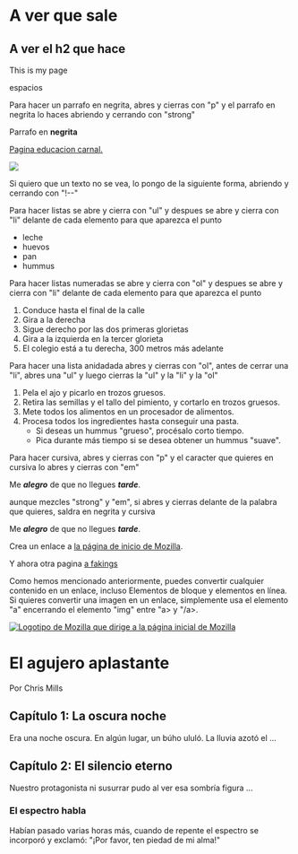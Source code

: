 <!DOCTYPE html>
<html lang="en-US">
  <head>
    <meta charset="utf-8">
    <meta name="Moisés Mota" content="Página de prueba"/>
    <meta
      name="description"
      content="A ver que es lo que se ve aqui." />
    <meta
      property="og:image"
      content="https://developer.mozilla.org/mdn-social-share.png" />
    <meta
      property="og:description"
      content="The Mozilla Developer Network (MDN) proporciona información sobre tecnologías Open Web, incluidas HTML, 
      CSS y APIs para ambos sitios web y aplicaciones HTML5. También documenta productos Mozilla, como el sistema operativo Firefox." />
    <meta property="og:title" content="Mozilla Developer Network" />
    <link rel="shortcut icon" href="favicon.ico" type="image/x-icon" />
    <title>My test page</title>
  </head>

  
  <body>
    <h1>A ver que sale</h1>
    <h2>A ver el h2 que hace</h2>
    <p>This is my page</p> 
    <p>espacios</p>
    <p>Para hacer un parrafo en negrita, abres y cierras con "p" y el parrafo en negrita lo haces abriendo y cerrando con "strong"</p>
    <p>Parrafo en <strong>negrita</strong></p>
    <a href="https://es.pornhub.com/" title="Pajillero">Pagina educacion carnal.</a>
    <p></p>
    <img
      src="https://www.adslzone.net/app/uploads-adslzone.net/2019/04/borrar-fondo-imagen-800x419.jpg" />
    <p>Si quiero que un texto no se vea, lo pongo de la siguiente forma, abriendo y cerrando con "!--" </p>
    <!-- <p>Con los signos de exclamacion, te sirve para anotaciones de la pagina</p> -->

<p>
  Para hacer listas se abre y cierra con "ul" y despues se abre y cierra con "li" delante de cada elemento para que aparezca el punto</p>

<ul>
  <li>leche</li>
  <li>huevos</li>
  <li>pan</li>
  <li>hummus</li>
</ul>
<p>
  Para hacer listas numeradas se abre y cierra con "ol" y despues se abre y cierra con "li" delante de cada elemento para que aparezca el punto</p>
<ol>
  <li>Conduce hasta el final de la calle</li>
  <li>Gira a la derecha</li>
  <li>Sigue derecho por las dos primeras glorietas</li>
  <li>Gira a la izquierda en la tercer glorieta</li>
  <li>El colegio está a tu derecha, 300 metros más adelante</li>
</ol>
<p>Para hacer una lista anidadada abres y cierras con "ol", antes de cerrar una "li", abres una "ul" y luego cierras la "ul" y la "li" y la "ol"</p>
<ol>
  <li>Pela el ajo y picarlo en trozos gruesos.</li>
  <li>
    Retira las semillas y el tallo del pimiento, y cortarlo en trozos gruesos.
  </li>
  <li>Mete todos los alimentos en un procesador de alimentos.</li>
  <li>
    Procesa todos los ingredientes hasta conseguir una pasta.
    <ul>
      <li>Si deseas un hummus "grueso", procésalo corto tiempo.</li>
      <li>Pica durante más tiempo si se desea obtener un hummus "suave".</li>
    </ul>
  </li>
</ol>

<p>Para hacer cursiva, abres y cierras con "p" y el caracter que quieres en cursiva lo abres y cierras con "em"</p>
<p>Me <strong><em>alegro</em></strong> de que no llegues <strong><em>tarde</em></strong>.</p>
<p>aunque mezcles "strong" y "em", si abres y cierras delante de la palabra que quieres, saldra en negrita y cursiva</p>
<p>Me <em><strong>alegro</em></strong> de que no llegues <strong><em>tarde</em></strong>.</p>

<p>
  Crea un enlace a
  <a
    href="https://www.mozilla.org/es-ES/"
    title="El mejor lugar para encontrar más información acerca de la misión de Mozilla
          y cómo contribuir"
    >la página de inicio de Mozilla</a
  >.
<p/>
<p> Y ahora otra pagina 
  <a href="https://www.fakings.es/" title="pajillero ataca de nuevo">a fakings</a>
</p>

<p>Como hemos mencionado anteriormente, puedes convertir cualquier contenido en un enlace, incluso Elementos de bloque y elementos en línea. Si quieres convertir una imagen en un enlace, simplemente usa el elemento "a" encerrando el elemento "img" entre "a> y "/a>.</p>
<a href="https://www.mozilla.org/es-ES/">
  <img
    src="https://www.adslzone.net/app/uploads-adslzone.net/2019/04/borrar-fondo-imagen-800x419.jpg"
    alt="Logotipo de Mozilla que dirige a la página inicial de Mozilla" 
   />
</a>


  <h1>El agujero aplastante</h1>

<p>Por Chris Mills</p>

<h2>Capítulo 1: La oscura noche</h2>

<p>
  Era una noche oscura. En algún lugar, un búho ululó. La lluvia azotó el ...
</p>

<h2>Capítulo 2: El silencio eterno</h2>

<p>Nuestro protagonista ni susurrar pudo al ver esa sombría figura ...</p>

<h3>El espectro habla</h3>

<p>
  Habían pasado varias horas más, cuando de repente el espectro se incorporó y
  exclamó: "¡Por favor, ten piedad de mi alma!"
</p>
  
  </body>
</html>
